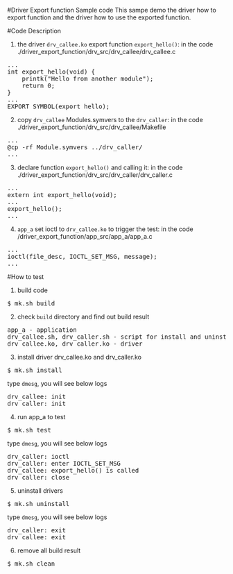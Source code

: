#Driver Export function Sample code
This sampe demo the driver how to export function and the driver how to use the exported function.

#Code Description
1. the driver `drv_callee.ko` export function `export_hello()`: in the code ./driver_export_function/drv_src/drv_callee/drv_callee.c
<pre>
...
int export_hello(void) {
    printk("Hello from another module");
    return 0;
} 
...
EXPORT_SYMBOL(export_hello);
</pre>

2. copy `drv_callee` Modules.symvers to the `drv_caller`: in the code ./driver_export_function/drv_src/drv_callee/Makefile
<pre>
...
@cp -rf Module.symvers ../drv_caller/
...
</pre>

3. declare function `export_hello()` and calling it: in the code ./driver_export_function/drv_src/drv_caller/drv_caller.c
<pre>
...
extern int export_hello(void);
...
export_hello();
...
</pre>

4. `app_a` set ioctl to `drv_callee.ko` to trigger the test: in the code /driver_export_function/app_src/app_a/app_a.c
<pre>
...
ioctl(file_desc, IOCTL_SET_MSG, message);
...
</pre>

#How to test
1. build code
<pre>$ mk.sh build</pre>
2. check `build` directory and find out build result 
<pre>
app_a - application
drv_callee.sh, drv_caller.sh - script for install and uninstall driver
drv_callee.ko, drv_caller.ko - driver
</pre>
3. install driver drv_callee.ko and drv_caller.ko
<pre>
$ mk.sh install
</pre>
type `dmesg`, you will see below logs
<pre>
drv_callee: init
drv_caller: init
</pre>

4. run app_a to test
<pre>$ mk.sh test </pre>
type `dmesg`, you will see below logs
<pre>
drv_caller: ioctl
drv_caller: enter IOCTL_SET_MSG
drv_callee: export_hello() is called
drv_caller: close
</pre>

5. uninstall drivers
<pre>
$ mk.sh uninstall
</pre>
type `dmesg`, you will see below logs
<pre>
drv_caller: exit
drv_callee: exit
</pre>


6. remove all build result
<pre>
$ mk.sh clean
</pre>


